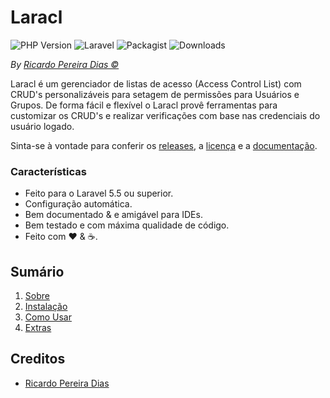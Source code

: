 # Laracl

![PHP Version](https://img.shields.io/packagist/php-v/plexi/laracl.svg)
![Laravel](https://img.shields.io/badge/laravel->=5.5.0-red.svg?style=flat)
![Packagist](https://img.shields.io/packagist/v/plexi/laracl.svg)
![Downloads](https://img.shields.io/packagist/dm/plexi/laracl.svg)


*By [Ricardo Pereira Dias &copy;](https://github.com/rpdesignerfly)*

Laracl é um gerenciador de listas de acesso (Access Control List) com CRUD's personalizáveis para setagem de permissões para Usuários e Grupos. De forma fácil e flexível o Laracl provê ferramentas para customizar os CRUD's e realizar verificações com base nas credenciais do usuário logado.

Sinta-se à vontade para conferir os [releases](https://github.com/rpdesignerfly/laracl/releases), a [licença](license.md) e a [documentação](docs/01-About.md).

### Características

  * Feito para o Laravel 5.5 ou superior.
  * Configuração automática.
  * Bem documentado &amp; e amigável para IDEs.
  * Bem testado e com máxima qualidade de código.
  * Feito com :heart: &amp; :coffee:.

## Sumário

1. [Sobre](docs/01-About.md)
2. [Instalação](docs/02-Installation.md)
3. [Como Usar](docs/03-Usage.md)
4. [Extras](docs/04-Extras.md)
  

## Creditos

- [Ricardo Pereira Dias](https://github.com/rpdesignerfly)
